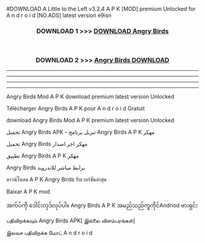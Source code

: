 #DOWNLOAD A Little to the Left v3.2.4 A P K [MOD] premium Unlocked for A n d r o i d [NO.ADS] latest version e9isn 



<div align="center">

<h3>DOWNLOAD 1 >>> <a href="https://downloadmod1.web.app/?judul=Angry Birds ">DOWNLOAD Angry Birds </a></h3><br>

<h3>DOWNLOAD 2 >>> <a href="https://downloadmod1.web.app/?judul=Angry Birds ">Angry Birds  DOWNLOAD </a></h3>

</div>


----------------------------------------------------------

----------------------------------------------------------

----------------------------------------------------------

----------------------------------------------------------


Angry Birds  Mod A P K download premium latest version Unlocked

Télécharger Angry Birds  A P K pour A n d r o i d Gratuit

download Angry Birds  Mod A P K premium latest version Unlocked

تحميل Angry Birds  APK - تنزيل برنامج Angry Birds  A P K مهكر

تحميل Angry Birds  مهكر اخر اصدار

تطبيق Angry Birds  A P K مهكر

Angry Birds  برابط مباشر للاندرويد

ดาวน์โหลด A P K Angry Birds  รับเวอร์ชันล่าสุด

Baixar A P K mod

အက်ပ်ကို ဒေါင်းလုဒ်လုပ်ပါ။ Angry Birds  A P K အမည်သည်ကူကိုင်Andriod ဗားရှင်း

பதிவிறக்கவும் Angry Birds  APK[ இல்லை விளம்பரங்கள்] 
 
இலவச பதிவிறக்க மோட் A n d r o i d



